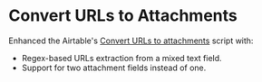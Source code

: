# Convert URLs to Attachments
Enhanced the Airtable's [Convert URLs to attachments](https://airtable.com/marketplace/scrkPFUb7UtqFRXSP/convert-urls-to-attachments) script with:

- Regex-based URLs extraction from a mixed text field.
- Support for two attachment fields instead of one.